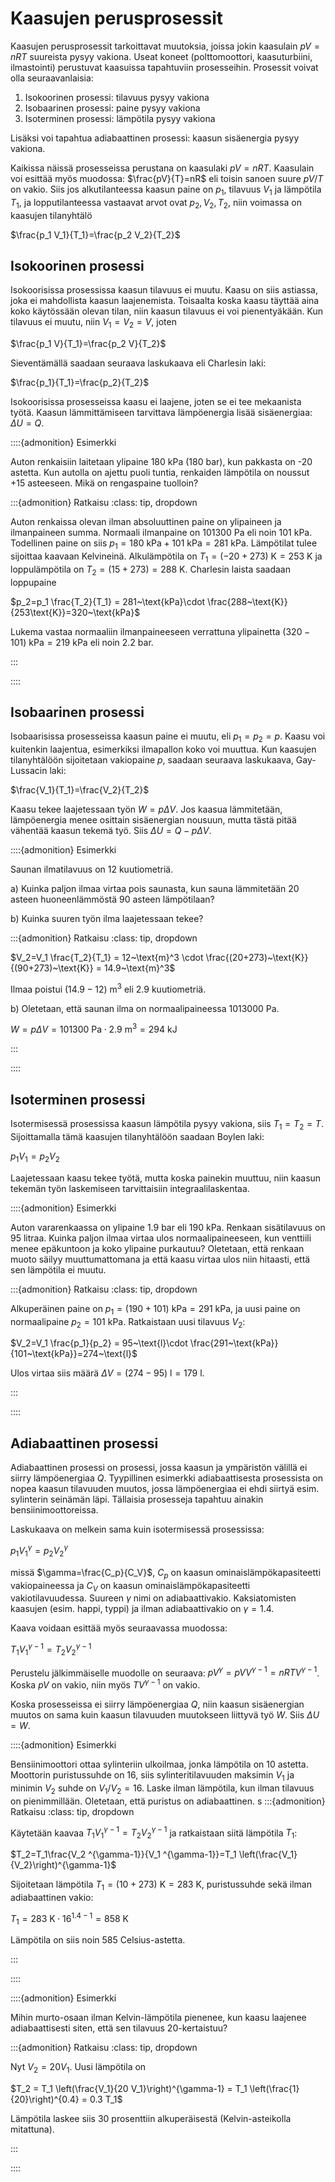 # Kaasujen perusprosessit

Kaasujen perusprosessit tarkoittavat muutoksia, joissa jokin kaasulain $pV=nRT$ suureista pysyy vakiona. Useat koneet (polttomoottori, kaasuturbiini, ilmastointi) perustuvat kaasuissa tapahtuviin prosesseihin. Prosessit voivat olla seuraavanlaisia:

1. Isokoorinen prosessi: tilavuus pysyy vakiona
2. Isobaarinen prosessi: paine pysyy vakiona
3. Isoterminen prosessi: lämpötila pysyy vakiona

Lisäksi voi tapahtua adiabaattinen prosessi: kaasun sisäenergia pysyy vakiona.

Kaikissa näissä prosesseissa perustana on kaasulaki $pV=nRT$. Kaasulain voi esittää myös muodossa: $\frac{pV}{T}=nR$ eli toisin sanoen suure $pV/T$ on vakio. Siis jos alkutilanteessa kaasun paine on $p_1$, tilavuus $V_1$ ja lämpötila $T_1$, ja lopputilanteessa vastaavat arvot ovat $p_2, V_2, T_2$, niin voimassa on kaasujen tilanyhtälö

$\frac{p_1 V_1}{T_1}=\frac{p_2 V_2}{T_2}$

## Isokoorinen prosessi

Isokoorisissa prosessissa kaasun tilavuus ei muutu. Kaasu on siis astiassa, joka ei mahdollista kaasun laajenemista. Toisaalta koska kaasu täyttää aina koko käytössään olevan tilan, niin kaasun tilavuus ei voi pienentyäkään. Kun tilavuus ei muutu, niin $V_1=V_2=V$, joten

$\frac{p_1 V}{T_1}=\frac{p_2 V}{T_2}$

Sieventämällä saadaan seuraava laskukaava eli Charlesin laki:

$\frac{p_1}{T_1}=\frac{p_2}{T_2}$

Isokoorisissa prosesseissa kaasu ei laajene, joten se ei tee mekaanista työtä. Kaasun lämmittämiseen tarvittava lämpöenergia
lisää sisäenergiaa: $\Delta U = Q$.

::::{admonition} Esimerkki

Auton renkaisiin laitetaan ylipaine 180 kPa (180 bar), kun pakkasta on -20 astetta. Kun autolla on ajettu puoli tuntia, renkaiden lämpötila on noussut +15 asteeseen. Mikä on rengaspaine tuolloin?

:::{admonition} Ratkaisu
:class: tip, dropdown

Auton renkaissa olevan ilman absoluuttinen paine on ylipaineen ja ilmanpaineen summa. Normaali ilmanpaine on 101300 Pa eli noin 101 kPa. Todellinen paine on siis $p_1=180~\text{kPa}+101~\text{kPa}=281~\text{kPa}$. Lämpötilat tulee sijoittaa kaavaan Kelvineinä. Alkulämpötila on $T_1=(-20+273)~\text{K}=253~\text{K}$ ja loppulämpötila on $T_2=(15+273)=288~\text{K}$. Charlesin laista saadaan loppupaine

$p_2=p_1 \frac{T_2}{T_1} = 281~\text{kPa}\cdot \frac{288~\text{K}}{253\text{K}}=320~\text{kPa}$

Lukema vastaa normaaliin ilmanpaineeseen verrattuna ylipainetta $(320-101)~\text{kPa}=219~\text{kPa}$ eli noin 2.2 bar.

:::

::::

## Isobaarinen prosessi

Isobaarisissa prosesseissa kaasun paine ei muutu, eli $p_1=p_2=p$. Kaasu voi kuitenkin laajentua, esimerkiksi ilmapallon koko voi muuttua. Kun kaasujen tilanyhtälöön sijoitetaan vakiopaine $p$, saadaan seuraava laskukaava, Gay-Lussacin laki:

$\frac{V_1}{T_1}=\frac{V_2}{T_2}$

Kaasu tekee laajetessaan työn $W = p \Delta V$. Jos kaasua lämmitetään, lämpöenergia menee osittain sisäenergian nousuun, mutta tästä pitää
vähentää kaasun tekemä työ. Siis $\Delta U = Q- p \Delta V$.

::::{admonition} Esimerkki

Saunan ilmatilavuus on 12 kuutiometriä.

a) Kuinka paljon ilmaa virtaa pois saunasta, kun sauna lämmitetään 20 asteen huoneenlämmöstä 90 asteen lämpötilaan?

b) Kuinka suuren työn ilma laajetessaan tekee?

:::{admonition} Ratkaisu
:class: tip, dropdown

$V_2=V_1 \frac{T_2}{T_1} = 12~\text{m}^3 \cdot \frac{(20+273)~\text{K}}{(90+273)~\text{K}} = 14.9~\text{m}^3$

Ilmaa poistui $(14.9-12)~\text{m}^3$ eli 2.9 kuutiometriä.

b) Oletetaan, että saunan ilma on normaalipaineessa 1013000 Pa. 

$W=p \Delta V = 101300~\text{Pa}\cdot 2.9~\text{m}^3 = 294~\text{kJ}$

:::

::::

## Isoterminen prosessi

Isotermisessä prosessissa kaasun lämpötila pysyy vakiona, siis $T_1=T_2=T$. Sijoittamalla tämä kaasujen tilanyhtälöön saadaan Boylen laki:

$p_1 V_1=p_2 V_2$

Laajetessaan kaasu tekee työtä, mutta koska painekin muuttuu, niin kaasun tekemän työn laskemiseen tarvittaisiin integraalilaskentaa.

::::{admonition} Esimerkki

Auton vararenkaassa on ylipaine 1.9 bar eli 190 kPa. Renkaan sisätilavuus on 95 litraa. Kuinka paljon ilmaa virtaa ulos normaalipaineeseen,
kun venttiili menee epäkuntoon ja koko ylipaine purkautuu? Oletetaan, että renkaan muoto säilyy muuttumattomana ja että kaasu virtaa ulos niin hitaasti, että sen lämpötila ei muutu.

:::{admonition} Ratkaisu
:class: tip, dropdown

Alkuperäinen paine on $p_1=(190+101)~\text{kPa}=291~\text{kPa}$, ja uusi paine on normaalipaine $p_2=101~\text{kPa}$. Ratkaistaan uusi tilavuus $V_2$:

$V_2=V_1 \frac{p_1}{p_2} = 95~\text{l}\cdot \frac{291~\text{kPa}}{101~\text{kPa}}=274~\text{l}$

Ulos virtaa siis määrä $\Delta V = (274-95)~\text{l}=179~\text{l}$.

:::

::::

## Adiabaattinen prosessi

Adiabaattinen prosessi on prosessi, jossa kaasun ja ympäristön välillä ei siirry lämpöenergiaa $Q$. Tyypillinen esimerkki adiabaattisesta
prosessista on nopea kaasun tilavuuden muutos, jossa lämpöenergiaa ei ehdi siirtyä esim. sylinterin seinämän läpi. Tällaisia prosesseja tapahtuu ainakin bensiinimoottoreissa.

Laskukaava on melkein sama kuin isotermisessä prosessissa:

$p_1 V_1 ^{\gamma} = p_2 V_2 ^{\gamma}$

missä $\gamma=\frac{C_p}{C_V}$, $C_p$ on kaasun ominaislämpökapasiteetti vakiopaineessa ja $C_V$ on kaasun ominaislämpökapasiteetti vakiotilavuudessa. Suureen $\gamma$ nimi on adiabaattivakio. Kaksiatomisten kaasujen (esim. happi, typpi) ja ilman adiabaattivakio on $\gamma=1.4$.

Kaava voidaan esittää myös seuraavassa muodossa:

$T_1 V_1 ^{\gamma-1} = T_2 V_2 ^{\gamma-1}$

Perustelu jälkimmäiselle muodolle on seuraava: $pV^{\gamma} = pVV^{\gamma-1} = nRT V^{\gamma-1}$. Koska $pV$ on vakio, niin myös $TV^{\gamma-1}$ on vakio.

Koska prosesseissa ei siirry lämpöenergiaa $Q$, niin kaasun sisäenergian muutos on sama kuin kaasun tilavuuden muutokseen liittyvä työ $W$. Siis $\Delta U = W$.

::::{admonition} Esimerkki

Bensiinimoottori ottaa sylinteriin ulkoilmaa, jonka lämpötila on 10 astetta. Moottorin puristussuhde on 16, siis sylinteritilavuuden maksimin $V_1$ ja minimin $V_2$ suhde on $V_1/V_2=16$. Laske ilman lämpötila, kun ilman tilavuus on pienimmillään. Oletetaan, että puristus on adiabaattinen.
s
:::{admonition} Ratkaisu
:class: tip, dropdown

Käytetään kaavaa $T_1 V_1 ^{\gamma-1} = T_2 V_2 ^{\gamma-1}$ ja ratkaistaan siitä lämpötila $T_1$:

$T_2=T_1\frac{V_2 ^{\gamma-1}}{V_1 ^{\gamma-1}}=T_1 \left(\frac{V_1}{V_2}\right)^{\gamma-1}$

Sijoitetaan lämpötila $T_1=(10+273)~\text{K}=283~\text{K}$, puristussuhde sekä ilman adiabaattinen vakio:

$T_1=283~\text{K}\cdot 16^{1.4-1} = 858~\text{K}$

Lämpötila on siis noin 585 Celsius-astetta.

:::

::::

::::{admonition} Esimerkki

Mihin murto-osaan ilman Kelvin-lämpötila pienenee, kun kaasu laajenee adiabaattisesti siten, että sen tilavuus 20-kertaistuu?

:::{admonition} Ratkaisu
:class: tip, dropdown

Nyt $V_2=20 V_1$. Uusi lämpötila on

$T_2 = T_1 \left(\frac{V_1}{20 V_1}\right)^{\gamma-1} = T_1 \left(\frac{1}{20}\right)^{0.4} = 0.3 T_1$

Lämpötila laskee siis 30 prosenttiin alkuperäisestä (Kelvin-asteikolla mitattuna).

:::

::::